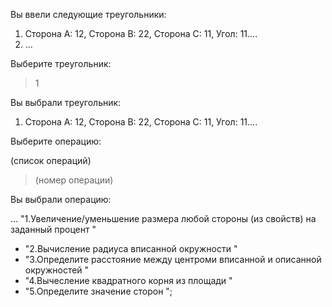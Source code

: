 
Вы ввели следующие треугольники:

1. Сторона А: 12, Сторона B: 22, Сторона С: 11, Угол: 11....
2. ...

Выберите треугольник:

> 1

Вы выбрали треугольник:

1. Сторона А: 12, Сторона B: 22, Сторона С: 11, Угол: 11....

Выберите операцию:

(список операций)

> (номер операции)

Вы выбрали операцию:

...
"1.Увеличение/уменьшение размера любой стороны (из свойств) на заданный процент "
+ "2.Вычисление радиуса вписанной окружности "
+ "3.Определите расстояние между центроми вписанной и описанной окружностей "
+ "4.Вычесление квадратного корня из площади "
+ "5.Определите значение сторон ";